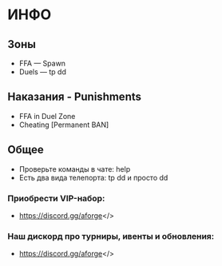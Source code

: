 # ИНФО

## Зоны
- FFA — Spawn
- Duels — tp dd

## Наказания - Punishments
- FFA in Duel Zone
- Cheating [Permanent BAN]

## Общее
- Проверьте команды в чате: help
- Есть два вида телепорта: tp dd и просто dd

### Приобрести VIP-набор: 
- <a id="Перейти в дискорд сообщества">https://discord.gg/aforge</>

### Наш дискорд про турниры, ивенты и обновления:
- <a id="Adamantium FORGE">https://discord.gg/aforge</>
